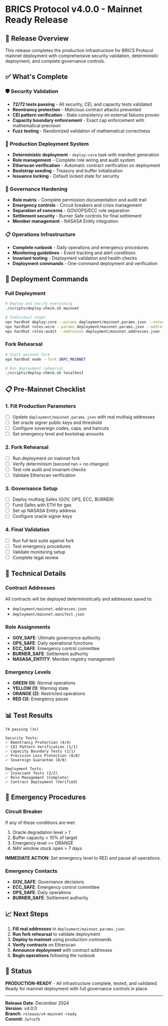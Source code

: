 # BRICS Protocol v4.0.0 - Mainnet Ready Release

## 🎯 Release Overview

This release completes the production infrastructure for BRICS Protocol mainnet deployment with comprehensive security validation, deterministic deployment, and complete governance controls.

## ✅ What's Complete

### 🛡️ Security Validation
- **72/72 tests passing** - All security, CEI, and capacity tests validated
- **Reentrancy protection** - Malicious contract attacks prevented
- **CEI pattern verification** - State consistency on external failures proven
- **Capacity boundary enforcement** - Exact cap enforcement with mathematical precision
- **Fuzz testing** - Randomized validation of mathematical correctness

### 🚀 Production Deployment System
- **Deterministic deployment** - `deploy:core` task with manifest generation
- **Role management** - Complete role wiring and audit system
- **Etherscan verification** - Automatic contract verification on deployment
- **Bootstrap seeding** - Treasury and buffer initialization
- **Issuance locking** - Default locked state for security

### 🔐 Governance Hardening
- **Role matrix** - Complete permission documentation and audit trail
- **Emergency controls** - Circuit breakers and crisis management
- **Separation of concerns** - GOV/OPS/ECC role separation
- **Settlement security** - Burner Safe controls for final settlement
- **Member management** - NASASA Entity integration

### 📋 Operations Infrastructure
- **Complete runbook** - Daily operations and emergency procedures
- **Monitoring guidelines** - Event tracking and alert conditions
- **Invariant testing** - Deployment validation and health checks
- **Deployment commands** - One-command deployment and verification

## 🚀 Deployment Commands

### Full Deployment
```bash
# Deploy and verify everything
./scripts/deploy-check.sh mainnet

# Individual steps
npx hardhat deploy:core --params deployment/mainnet.params.json --network mainnet
npx hardhat roles:wire --params deployment/mainnet.params.json --addresses deployment/mainnet.addresses.json --network mainnet
npx hardhat roles:audit --addresses deployment/mainnet.addresses.json --network mainnet
```

### Fork Rehearsal
```bash
# Start mainnet fork
npx hardhat node --fork $RPC_MAINNET

# Run deployment rehearsal
./scripts/deploy-check.sh localhost
```

## 📋 Pre-Mainnet Checklist

### 1. Fill Production Parameters
- [ ] Update `deployment/mainnet.params.json` with real multisig addresses
- [ ] Set oracle signer public keys and threshold
- [ ] Configure sovereign codes, caps, and haircuts
- [ ] Set emergency level and bootstrap amounts

### 2. Fork Rehearsal
- [ ] Run deployment on mainnet fork
- [ ] Verify determinism (second run = no changes)
- [ ] Test role audit and invariant checks
- [ ] Validate Etherscan verification

### 3. Governance Setup
- [ ] Deploy multisig Safes (GOV, OPS, ECC, BURNER)
- [ ] Fund Safes with ETH for gas
- [ ] Set up NASASA Entity address
- [ ] Configure oracle signer keys

### 4. Final Validation
- [ ] Run full test suite against fork
- [ ] Test emergency procedures
- [ ] Validate monitoring setup
- [ ] Complete legal review

## 🔧 Technical Details

### Contract Addresses
All contracts will be deployed deterministically and addresses saved to:
- `deployment/mainnet.addresses.json`
- `deployment/mainnet.manifest.json`

### Role Assignments
- **GOV_SAFE**: Ultimate governance authority
- **OPS_SAFE**: Daily operational functions
- **ECC_SAFE**: Emergency control committee
- **BURNER_SAFE**: Settlement authority
- **NASASA_ENTITY**: Member registry management

### Emergency Levels
- **GREEN (0)**: Normal operations
- **YELLOW (1)**: Warning state
- **ORANGE (2)**: Restricted operations
- **RED (3)**: Emergency pause

## 📊 Test Results

```
74 passing (3s)

Security Tests:
✅ Reentrancy Protection (4/4)
✅ CEI Pattern Verification (1/1)
✅ Capacity Boundary Tests (1/1)
✅ Precision Loss Protection (8/8)
✅ Sovereign Guarantee (8/8)

Deployment Tests:
✅ Invariant Tests (2/2)
✅ Role Management (Complete)
✅ Contract Deployment (Verified)
```

## 🚨 Emergency Procedures

### Circuit Breaker
If any of these conditions are met:
1. Oracle degradation level > 1
2. Buffer capacity < 10% of target
3. Emergency level >= ORANGE
4. NAV window stuck open > 7 days

**IMMEDIATE ACTION**: Set emergency level to RED and pause all operations.

### Emergency Contacts
- **GOV_SAFE**: Governance decisions
- **ECC_SAFE**: Emergency control committee
- **OPS_SAFE**: Daily operations
- **BURNER_SAFE**: Settlement authority

## 📈 Next Steps

1. **Fill real addresses** in `deployment/mainnet.params.json`
2. **Run fork rehearsal** to validate deployment
3. **Deploy to mainnet** using production commands
4. **Verify contracts** on Etherscan
5. **Announce deployment** with contract addresses
6. **Begin operations** following the runbook

## 🎉 Status

**PRODUCTION-READY** - All infrastructure complete, tested, and validated. Ready for mainnet deployment with full governance controls in place.

---

**Release Date**: December 2024  
**Version**: v4.0.0  
**Branch**: `release/v4-mainnet-ready`  
**Commit**: `3a7ce7b`

